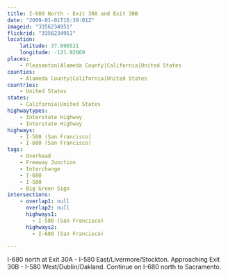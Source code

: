 ```yaml
---
title: I-680 North - Exit 30A and Exit 30B
date: "2009-01-01T16:39:01Z"
imageid: "3356234951"
flickrid: "3356234951"
location:
    latitude: 37.696521
    longitude: -121.92069
places:
    - Pleasanton|Alameda County|California|United States
counties:
    - Alameda County|California|United States
countries:
    - United States
states:
    - California|United States
highwaytypes:
    - Interstate Highway
    - Interstate Highway
highways:
    - I-580 (San Francisco)
    - I-680 (San Francisco)
tags:
    - Overhead
    - Freeway Junction
    - Interchange
    - I-680
    - I-580
    - Big Green Sign
intersections:
    - overlap1: null
      overlap2: null
      highways1:
        - I-580 (San Francisco)
      highways2:
        - I-680 (San Francisco)

---
```

I-680 north at Exit 30A - I-580 East/Livermore/Stockton. Approaching Exit 30B - I-580 West/Dublin/Oakland. Continue on I-680 north to Sacramento.